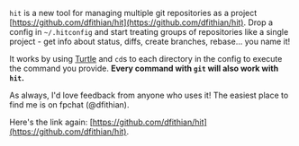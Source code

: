 `hit` is a new tool for managing multiple git repositories as a project
[https://github.com/dfithian/hit](https://github.com/dfithian/hit). Drop a config in `~/.hitconfig` and start treating
groups of repositories like a single project - get info about status, diffs, create branches, rebase... you name it!

It works by using [Turtle](http://hackage.haskell.org/package/turtle) and `cd`s to each directory in the config to
execute the command you provide. **Every command with `git` will also work with `hit`.**

As always, I'd love feedback from anyone who uses it! The easiest place to find me is on fpchat (@dfithian).

Here's the link again: [https://github.com/dfithian/hit](https://github.com/dfithian/hit).
